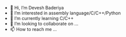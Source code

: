 - 👋 Hi, I’m Devesh Baderiya
- 👀 I’m interested in assembly language/C/C++/Python
- 🌱 I’m currently learning C/C++
- 💞️ I’m looking to collaborate on ...
- 📫 How to reach me ...

<!---
DeveshBaderiya/DeveshBaderiya is a ✨ special ✨ repository because its `README.md` (this file) appears on your GitHub profile.
You can click the Preview link to take a look at your changes.
--->
